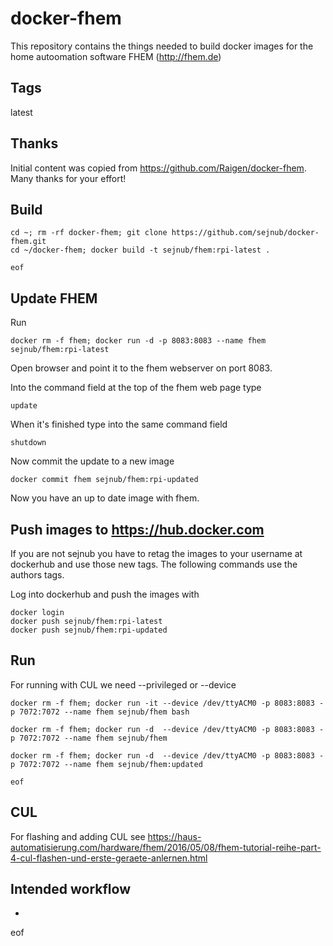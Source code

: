 # docker-fhem
This repository contains the things needed to build docker images for the home autoomation software FHEM (http://fhem.de)

## Tags
latest


## Thanks
Initial content was copied from https://github.com/Raigen/docker-fhem. Many thanks for your effort! 


## Build

    cd ~; rm -rf docker-fhem; git clone https://github.com/sejnub/docker-fhem.git
    cd ~/docker-fhem; docker build -t sejnub/fhem:rpi-latest .
    
    eof


## Update FHEM

Run 
    
    docker rm -f fhem; docker run -d -p 8083:8083 --name fhem sejnub/fhem:rpi-latest

Open browser and point it to the fhem webserver on port 8083.

Into the command field at the top of the fhem web page type
    
    update

When it's finished type into the same command field
    
    shutdown

Now commit the update to a new image
    
    docker commit fhem sejnub/fhem:rpi-updated

Now you have an up to date image with fhem.


## Push images to https://hub.docker.com

If you are not sejnub you have to retag the images to your username at dockerhub and use those new tags. The following commands use the authors tags.

Log into dockerhub and push the images with
    
    docker login
    docker push sejnub/fhem:rpi-latest
    docker push sejnub/fhem:rpi-updated


## Run

For running with CUL we need --privileged or --device <cul-device>

    docker rm -f fhem; docker run -it --device /dev/ttyACM0 -p 8083:8083 -p 7072:7072 --name fhem sejnub/fhem bash

    docker rm -f fhem; docker run -d  --device /dev/ttyACM0 -p 8083:8083 -p 7072:7072 --name fhem sejnub/fhem

    docker rm -f fhem; docker run -d  --device /dev/ttyACM0 -p 8083:8083 -p 7072:7072 --name fhem sejnub/fhem:updated

    eof
    
    
## CUL

For flashing and adding CUL see 
https://haus-automatisierung.com/hardware/fhem/2016/05/08/fhem-tutorial-reihe-part-4-cul-flashen-und-erste-geraete-anlernen.html


## Intended workflow
- 



eof

